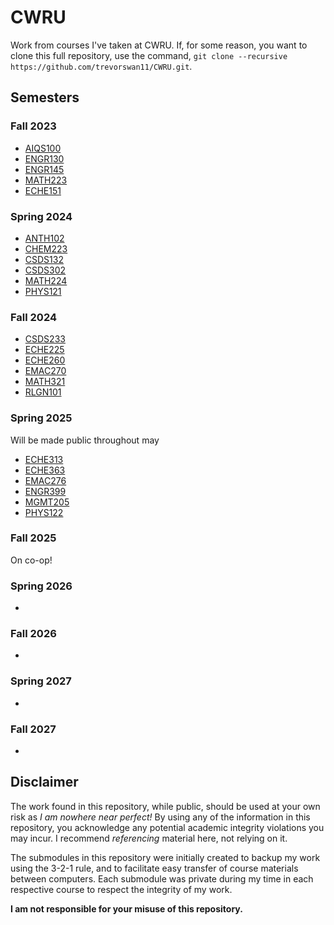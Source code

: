 # CWRU
Work from courses I've taken at CWRU. If, for some reason, you want to clone this full repository, use the command, `git clone --recursive https://github.com/trevorswan11/CWRU.git`.

## Semesters
### Fall 2023
- [AIQS100](https://github.com/trevorswan11/AIQS100.git)
- [ENGR130](https://github.com/trevorswan11/ENGR130.git)
- [ENGR145](https://github.com/trevorswan11/ENGR145.git)
- [MATH223](https://github.com/trevorswan11/MATH223.git)
- [ECHE151]()

### Spring 2024
- [ANTH102](https://github.com/trevorswan11/ANTH102.git)
- [CHEM223](https://github.com/trevorswan11/CHEM223.git)
- [CSDS132](https://github.com/trevorswan11/CSDS132.git)
- [CSDS302](https://github.com/trevorswan11/CSDS302.git)
- [MATH224](https://github.com/trevorswan11/MATH224.git)
- [PHYS121](https://github.com/trevorswan11/PHYS121.git)

### Fall 2024
- [CSDS233](https://github.com/trevorswan11/CSDS233.git)
- [ECHE225](https://github.com/trevorswan11/ECHE225.git)
- [ECHE260](https://github.com/trevorswan11/ECHE260.git)
- [EMAC270](https://github.com/trevorswan11/EMAC270.git)
- [MATH321](https://github.com/trevorswan11/MATH321.git)
- [RLGN101](https://github.com/trevorswan11/RLGN101.git)

### Spring 2025
Will be made public throughout may
- [ECHE313](https://github.com/trevorswan11/ECHE313.git)
- [ECHE363](https://github.com/trevorswan11/ECHE363.git)
- [EMAC276](https://github.com/trevorswan11/EMAC276.git)
- [ENGR399](https://github.com/trevorswan11/ENGR399.git)
- [MGMT205](https://github.com/trevorswan11/MGMT205.git)
- [PHYS122](https://github.com/trevorswan11/PHYS122.git)

### Fall 2025
On co-op!

### Spring 2026
- 

### Fall 2026
- 

### Spring 2027
- 

### Fall 2027
- 

## Disclaimer
The work found in this repository, while public, should be used at your own risk as _I am nowhere near perfect!_ By using any of the information in this repository, you acknowledge any potential academic integrity violations you may incur. I recommend _referencing_ material here, not relying on it.

The submodules in this repository were initially created to backup my work using the 3-2-1 rule, and to facilitate easy transfer of course materials between computers. Each submodule was private during my time in each respective course to respect the integrity of my work.

**I am not responsible for your misuse of this repository.**